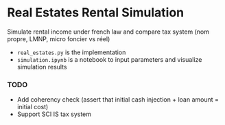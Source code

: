 # Real Estates Rental Simulation

Simulate rental income under french law and compare tax system (nom propre, LMNP, micro foncier vs réel)

- `real_estates.py` is the implementation
- `simulation.ipynb` is a notebook to input parameters and visualize simulation results

### TODO

- Add coherency check (assert that initial cash injection + loan amount = initial cost)
- Support SCI IS tax system

